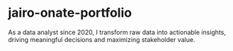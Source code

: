 # jairo-onate-portfolio
As a data analyst since 2020, I transform raw data into actionable insights, driving meaningful decisions and maximizing stakeholder value.
